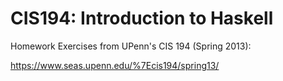 # CIS194: Introduction to Haskell

Homework Exercises from UPenn's CIS 194 (Spring 2013):

https://www.seas.upenn.edu/%7Ecis194/spring13/
